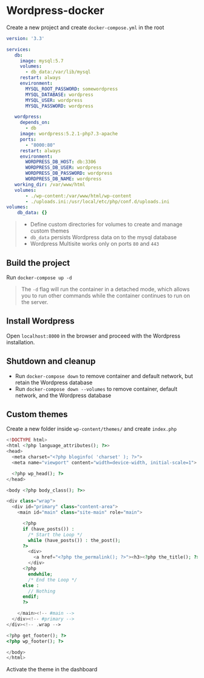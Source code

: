 # Wordpress-docker

Create a new project and create `docker-compose.yml` in the root
```yml
version: '3.3'

services:
   db:
     image: mysql:5.7
     volumes:
       - db_data:/var/lib/mysql
     restart: always
     environment:
       MYSQL_ROOT_PASSWORD: somewordpress
       MYSQL_DATABASE: wordpress
       MYSQL_USER: wordpress
       MYSQL_PASSWORD: wordpress

   wordpress:
     depends_on:
       - db
     image: wordpress:5.2.1-php7.3-apache
     ports:
       - "8000:80"
     restart: always
     environment:
       WORDPRESS_DB_HOST: db:3306
       WORDPRESS_DB_USER: wordpress
       WORDPRESS_DB_PASSWORD: wordpress
       WORDPRESS_DB_NAME: wordpress
   working_dir: /var/www/html
   volumes:
       - ./wp-content:/var/www/html/wp-content
       - ./uploads.ini:/usr/local/etc/php/conf.d/uploads.ini
volumes:
    db_data: {}
```
> - Define custom directories for volumes to create and manage custom themes
> - `db_data` persists Wordpress data on to the mysql database
> - Wordpress Multisite works only on ports `80` and `443`

## Build the project
Run `docker-compose up -d`
> The `-d` flag will run the container in a detached mode, which allows you to run other commands while the container continues to run on the server.

## Install Wordpress
Open `localhost:8000` in the browser and proceed with the Wordpress installation.

## Shutdown and cleanup
- Run `docker-compose down` to remove container and default network, but retain the Wordpress database
- Run `docker-compose down --volumes` to remove container, default network, and the Wordpress database

## Custom themes
Create a new folder inside `wp-content/themes/` and create `index.php`
```php
<!DOCTYPE html>
<html <?php language_attributes(); ?>>
<head>
  <meta charset="<?php bloginfo( 'charset' ); ?>">
  <meta name="viewport" content="width=device-width, initial-scale=1">

  <?php wp_head(); ?>
</head>

<body <?php body_class(); ?>>

<div class="wrap">
  <div id="primary" class="content-area">
    <main id="main" class="site-main" role="main">

      <?php
      if (have_posts()) :
        /* Start the Loop */
        while (have_posts()) : the_post();
      ?>
        <div>
          <a href="<?php the_permalink(); ?>"><h3><?php the_title(); ?></h3></a>
        </div>
      <?php
        endwhile;
        /* End the Loop */
      else :
        // Nothing
      endif;
      ?>

    </main><!-- #main -->
  </div><!-- #primary -->
</div><!-- .wrap -->

<?php get_footer(); ?>
<?php wp_footer(); ?>

</body>
</html>
```

Activate the theme in the dashboard